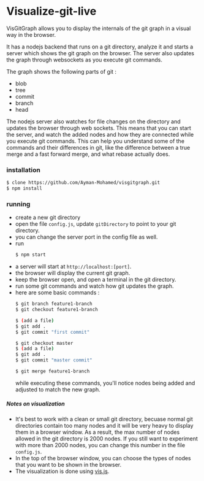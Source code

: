 # Visualize-git-live

VisGitGraph allows you to display the internals of the git graph in a visual way in the browser.

It has a nodejs backend that runs on a git directory, analyze it and starts a server which shows the git graph on the browser. The server also updates the graph through websockets as you execute git commands.

The graph shows the following parts of git :
- blob
- tree
- commit
- branch
- head

The nodejs server also watches for file changes on the directory and updates the browser through web sockets. This means that you can start the server, and watch the added nodes and how they are connected while you execute git commands. This can help you understand some of the commands and their differences in git, like the difference between a true merge and a fast forward merge, and what rebase actually does.

### installation
```sh
$ clone https://github.com/Ayman-Mohamed/visgitgraph.git
$ npm install
```

### running
* create a new git directory
* open the file `config.js`, update `gitDirectory` to point to your git directory. 
* you can change the server port in the config file as well. 
* run 
     ```sh 
     $ npm start
  ```
* a server will start at ```http://localhost:[port]```.
* the browser will display the current git graph.
* keep the browser open, and open a terminal in the git directory.
* run some git commands and watch how git updates the graph.
* here are some basic commands : 
   ```sh
   $ git branch feature1-branch
   $ git checkout feature1-branch

   $ (add a file)
   $ git add .
   $ git commit "first commit"

   $ git checkout master
   $ (add a file)
   $ git add .
   $ git commit "master commit"

   $ git merge feature1-branch
   ```
   while executing these commands, you'll notice nodes being added and adjusted to match the new graph.
   
##### Notes on visualization
- It's best to work with a clean or small git directory, becuase normal git directories contain too many nodes and it will be very heavy to display them in a browser window. As a result, the max number of nodes allowed in the git directory is 2000 nodes. If you still want to experiment with more than 2000 nodes, you can change this number in the file ```config.js```.
- In the top of the browser window, you can choose the types of nodes that you want to be shown in the browser.
- The visualization is done using [vis.js](http://visjs.org/).
